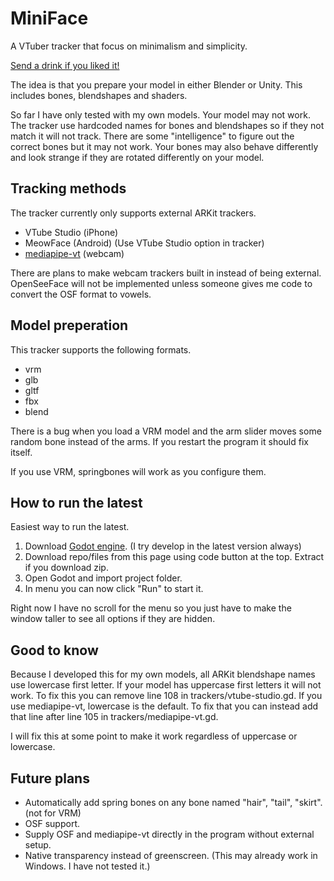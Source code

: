 # MiniFace
A VTuber tracker that focus on minimalism and simplicity.

[Send a drink if you liked it!](https://www.buymeacoffee.com/nuemedia)

The idea is that you prepare your model in either Blender or Unity. This includes bones, blendshapes and shaders.

So far I have only tested with my own models. Your model may not work.
The tracker use hardcoded names for bones and blendshapes so if they not match it will not track.
There are some "intelligence" to figure out the correct bones but it may not work.
Your bones may also behave differently and look strange if they are rotated differently on your model.

## Tracking methods
The tracker currently only supports external ARKit trackers.
- VTube Studio (iPhone)
- MeowFace (Android) (Use VTube Studio option in tracker)
- [mediapipe-vt](https://github.com/nuekaze/mediapipe-vt) (webcam)

There are plans to make webcam trackers built in instead of being external.
OpenSeeFace will not be implemented unless someone gives me code to convert the OSF format to vowels.

## Model preperation
This tracker supports the following formats.
- vrm
- glb
- gltf
- fbx
- blend

There is a bug when you load a VRM model and the arm slider moves some random bone instead of the arms. If you restart the program it should fix itself.

If you use VRM, springbones will work as you configure them.

## How to run the latest
Easiest way to run the latest.
1. Download [Godot engine](https://godotengine.org/). (I try develop in the latest version always)
2. Download repo/files from this page using code button at the top. Extract if you download zip.
3. Open Godot and import project folder.
4. In menu you can now click "Run" to start it.

Right now I have no scroll for the menu so you just have to make the window taller to see all options if they are hidden.

## Good to know
Because I developed this for my own models, all ARKit blendshape names use lowercase first letter. If your model has uppercase first letters it will not work. To fix this you can remove line 108 in trackers/vtube-studio.gd. If you use mediapipe-vt, lowercase is the default. To fix that you can instead add that line after line 105 in trackers/mediapipe-vt.gd.

I will fix this at some point to make it work regardless of uppercase or lowercase.

## Future plans
- Automatically add spring bones on any bone named "hair", "tail", "skirt". (not for VRM)
- OSF support.
- Supply OSF and mediapipe-vt directly in the program without external setup.
- Native transparency instead of greenscreen. (This may already work in Windows. I have not tested it.)
